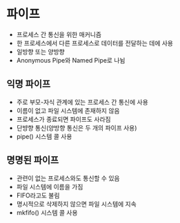 # 파이프
- 프로세스 간 통신을 위한 매커니즘
- 한 프로세스에서 다른 프로세스로 데이터를 전달하는 데에 사용
- 일방향 또는 양방향
- Anonymous Pipe와 Named Pipe로 나뉨

## 익명 파이프
- 주로 부모-자식 관계에 있는 프로세스 간 통신에 사용
- 이름이 없고 파일 시스템에 존재하지 않음
- 프로세스가 종료되면 파이프도 사라짐
- 단뱡향 통신(양방향 통신은 두 개의 파이프 사용)
- pipe() 시스템 콜 사용

## 명명된 파이프
- 관련이 없는 프로세스와도 통신할 수 있음
- 파일 시스템에 이름을 가짐
- FIFO라고도 불림
- 명시적으로 삭제하지 않으면 파일 시스템에 지속
- mkfifo() 시스템 콜 사용

